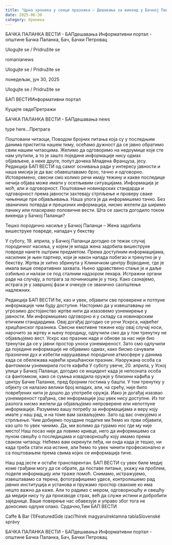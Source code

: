```yaml
---
title: "Црна хроника у сенци празника – Дешавања за викенд у Бачкој Паланци"
date: 2025-06-30
category: Хроника
---
```


БАЧКА ПАЛАНКА ВЕСТИ - БАПдешавања Информативни портал - општине Бачка Паланка, Бач, Бачки Петровац

Ulogujte se / Pridružite se

romanianews

Ulogujte se / Pridružite se

понедељак, јун 30, 2025

Ulogujte se / Pridružite se

БАП ВЕСТИИнформативни портал

Куцајте овдеПретражи

БАЧКА ПАЛАНКА ВЕСТИ - БАПдешавања news

type here...Претрага

Поштовани читаоци,
Поводом бројних питања која су у последњим данима пристигла нашем тиму, осећамо дужност да се јавно обратимо свим нашим читаоцима. Желимо да одговоримо на недоумице које сте нам упутили, а то је зашто поједине информације нису одмах објављене, а неке друге, попут дочека Младена Француза, јесу. Редакција БАП ВЕСТИ од самог оснивања ради у интересу јавности и наша мисија је да вас обавештавамо брзо, тачно и одговорно. Истовремено, свесни смо колико речи имају тежину и какве последице нечија објава може имати у осетљивим ситуацијама. Информација је моћ, али и одговорност. Поштовање новинарских стандарда и одговорност према јавности захтевају стрпљење и проверу сваке чињенице пре објављивања. Наша улога je да информишемо тачно. Без званичних потврда и прецизних информација, нисмо желели да ширимо панику или пласирамо половичне вести.
Шта се заиста догодило током викенда у Бачкој Паланци?









Тешко породично насиље у Бачкој Паланци – Жена задобила вишеструке повреде, нападач у бекству









У суботу, 19. априла, у Бачкој Паланци догодио се тежак случај породичног насиља, у којем је млада жена задобила вишеструке повреде нанете оштрим предметом. Према доступним информацијама, насилник је њен партнер, који је након напада побегао и тренутно је у бекству. Жртва је хитно збринута у Клиничком центру Војводине, где је имала више оперативних захвата. Њено здравствено стање је и даље озбиљно и налази се под сталним надзором лекара. Истражни органи раде на случају, а потрага за починиоцем је у току. Како сазнајемо, истрага је у завршној фази и очекује се званично саопштење надлежних.


Редакција БАП ВЕСТИ ће, као и увек, објавити све проверене и потпуне информације чим буду доступне. Настојимо да у извештавању не угрозимо достојанство жртве нити да изазовемо узнемирење у јавности. Ми информишемо одговорно и у складу са новинарским етичким стандардима. Овај догађај догодио се уочи Ускрса, највећег хришћанског празника. Свесни емотивне тежине коју овај случај носи, нарочито за жртву и њену породицу, одлучили смо да у том тренутку не објављујемо вест. Ускрс као празник наде и обнове за нас није био тренутак да се у јавни простор уноси узнемиреност. Зато смо одлучили да поједине информације не објавимо одмах, како бисмо сачували празнични дух и избегли нарушавање породичне атмосфере у данима када се обележава највећи хришћански празник.
Наоружана особа са фантомком узнемирила госте кафића
У суботу увече, 20. априла, у Уској улици у Бачкој Паланци, догодио се инцидент када је непозната особа са фантомком, како се сумња извадила оружје у близини кафића у центру Бачке Паланке, пред бројним гостима у башти. У том тренутку у објекту се налазио велики број младих, али, на срећу, није било повређених нити је дошло до употребе оружја. Иако је догађај изазвао узнемиреност грађана, све информације још увек нису доступне. Из тог разлога нисмо желели да објављујемо непроверене или непотпуне информације.
Разумемо вашу потребу за информацијама и веру коју имате у наш рад, и на томе вам захваљујемо. Зато од вас очекујемо и стрпљење. Чим добијемо поуздане податке ми ћемо их први објавити, као што то увек чинимо.
Да, ми волимо да гурамо нос где му није место!
Наш посао није да ловимо кривце, него да информишемо са пуном свешћу о последицама и одговорношћу коју имамо према сваком читаоцу. Нећемо вам окренути леђа, ни онда када је тешко, ни када треба стати иза истине, али ћемо то увек чинити професионално и са поштовањем према свима којих се информација тиче.












Наш рад јесте и остаће транспарентан. БАП ВЕСТИ су увек биле медиј коме грађани могу да се обрате, да поставе питање, укажу на проблем, поделе информацију или траже помоћ. Снимамо, истражујемо, извештавамо са терена, фотографишемо удесе, контролишемо рад јавних институција и установа и пружамо простор свакоме ко има нешто важно да каже. Али то радимо с мером, одговорношћу и свешћу да медији нису ту да производе страх, већ да служе истини и добробити заједнице. Ваше поверење нас обавезује и управо због тога не доносимо одлуке олако.
Срдачно,Тим БАП ВЕСТИ

Caffe & Bar (1)FeaturedGde izaći?hírek magyarulreklamna tablaSlovenské správy

БАЧКА ПАЛАНКА ВЕСТИ - БАПдешавања Информативни портал - општине Бачка Паланка, Бач, Бачки Петровац
